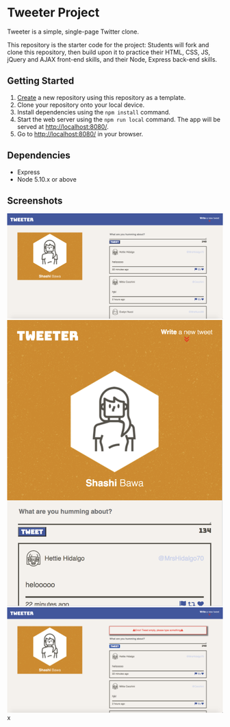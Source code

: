 # Tweeter Project

Tweeter is a simple, single-page Twitter clone.

This repository is the starter code for the project: Students will fork and clone this repository, then build upon it to practice their HTML, CSS, JS, jQuery and AJAX front-end skills, and their Node, Express back-end skills.

## Getting Started

1. [Create](https://docs.github.com/en/repositories/creating-and-managing-repositories/creating-a-repository-from-a-template) a new repository using this repository as a template.
2. Clone your repository onto your local device.
3. Install dependencies using the `npm install` command.
3. Start the web server using the `npm run local` command. The app will be served at <http://localhost:8080/>.
4. Go to <http://localhost:8080/> in your browser.

## Dependencies

- Express
- Node 5.10.x or above

## Screenshots
!["Screenshot of tweets"](https://github.com/shashi61/tweeter/blob/master/docs/desktop-size.png)
!["Screenshot of tablet display"](https://github.com/shashi61/tweeter/blob/master/docs/tablet-size.png)
!["Screenshot od error message"](https://github.com/shashi61/tweeter/blob/master/docs/error-screen.png)x